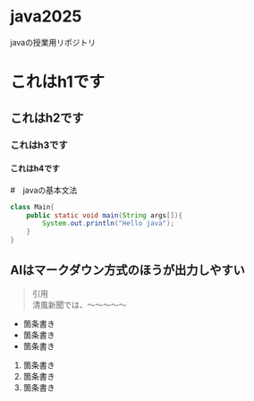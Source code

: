 # java2025
javaの授業用リポジトリ

# これはh1です
## これはh2です
### これはh3です
#### これはh4です

#　javaの基本文法


```java
class Main{
    public static void main(String args[]){
        System.out.println("Hello java");
    }
}
```
## AIはマークダウン方式のほうが出力しやすい
>引用  
>清風新聞では、～～～～～

- 箇条書き
- 箇条書き
- 箇条書き

1. 箇条書き
1. 箇条書き
1. 箇条書き